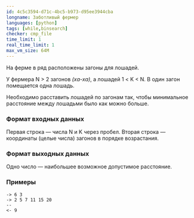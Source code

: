 ```yaml
---
id: 4c5c3594-d71c-4bc5-b973-d95ee3944cba
longname: Заботливый фермер
languages: [python]
tags: [while,binsearch]
checker: cmp_file
time_limit: 1
real_time_limit: 1
max_vm_size: 64M
---
```


На ферме в ряд расположены загоны для лошадей.

У фермера N > 2 загонов *(ха-ха)*, а лошадей 1 < K < N.
В один загон помещается одна лошадь.

Необходимо расставить лошадей по загонам так, чтобы минимальное расстояние между лошадьми было как можно больше.

### Формат входных данных

Первая строка — числа N и K через пробел.
Вторая строка — координаты (целые числа) загонов в порядке возрастания.

### Формат выходных данных

Одно число — наибольшее возможное допустимое расстояние.

### Примеры

```
-> 6 3
-> 2 5 7 11 15 20
--
<- 9
```
